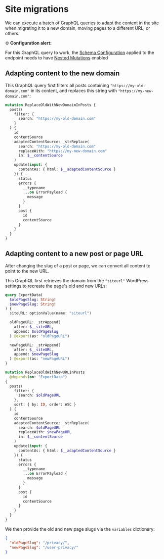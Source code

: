 # Site migrations

We can execute a batch of GraphQL queries to adapt the content in the site when migrating it to a new domain, moving pages to a different URL, or others.

<div class="doc-config-highlight" markdown=1>

⚙️ **Configuration alert:**

For this GraphQL query to work, the [Schema Configuration](https://gatographql.com/guides/use/creating-a-schema-configuration/) applied to the endpoint needs to have [Nested Mutations](https://gatographql.com/guides/schema/using-nested-mutations/) enabled

</div>

## Adapting content to the new domain

This GraphQL query first filters all posts containing `"https://my-old-domain.com"` in its content, and replaces this string with `"https://my-new-domain.com"`:

```graphql
mutation ReplaceOldWithNewDomainInPosts {
  posts(
    filter: {
      search: "https://my-old-domain.com"
    }
  ) {
    id
    contentSource
    adaptedContentSource: _strReplace(
      search: "https://my-old-domain.com"
      replaceWith: "https://my-new-domain.com"
      in: $__contentSource
    )
    update(input: {
      contentAs: { html: $__adaptedContentSource }
    }) {
      status
      errors {
        __typename
        ...on ErrorPayload {
          message
        }
      }
      post {
        id
        contentSource
      }
    }
  }
}
```

## Adapting content to a new post or page URL

After changing the slug of a post or page, we can convert all content to point to the new URL.

This GraphQL first retrieves the domain from the `"siteurl"` WordPress settings to recreate the page's old and new URLs:

```graphql
query ExportData(
  $oldPageSlug: String!
  $newPageSlug: String!
) {
  siteURL: optionValue(name: "siteurl")

  oldPageURL: _strAppend(
    after: $__siteURL,
    append: $oldPageSlug
  ) @export(as: "oldPageURL")

  newPageURL: _strAppend(
    after: $__siteURL,
    append: $newPageSlug
  ) @export(as: "newPageURL")
}

mutation ReplaceOldWithNewURLInPosts
  @depends(on: "ExportData")
{
  posts(
    filter: {
      search: $oldPageURL
    },
    sort: { by: ID, order: ASC }
  ) {
    id
    contentSource
    adaptedContentSource: _strReplace(
      search: $oldPageURL
      replaceWith: $newPageURL
      in: $__contentSource
    )
    update(input: {
      contentAs: { html: $__adaptedContentSource }
    }) {
      status
      errors {
        __typename
        ...on ErrorPayload {
          message
        }
      }
      post {
        id
        contentSource
      }
    }
  }
}
```

We then provide the old and new page slugs via the `variables` dictionary:

```json
{
  "oldPageSlug": "/privacy/",
  "newPageSlug": "/user-privacy/"
}
```
